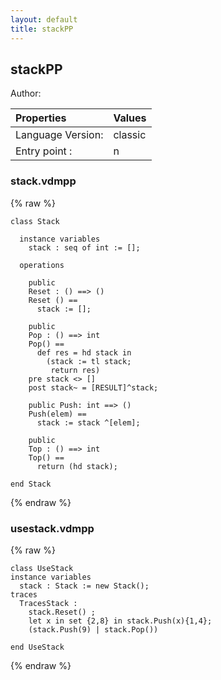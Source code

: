 ```yaml
---
layout: default
title: stackPP
---
```


## stackPP
Author: 




| Properties | Values          |
| :------------ | :---------- |
|Language Version:| classic|
|Entry point     :| n|


### stack.vdmpp

{% raw %}
~~~
class Stack

  instance variables
    stack : seq of int := [];

  operations

    public
    Reset : () ==> ()
    Reset () ==
      stack := [];

    public
    Pop : () ==> int
    Pop() ==
      def res = hd stack in
        (stack := tl stack;
         return res)
    pre stack <> []
    post stack~ = [RESULT]^stack;

    public Push: int ==> ()
    Push(elem) ==
      stack := stack ^[elem];

    public
    Top : () ==> int
    Top() ==
      return (hd stack);

end Stack
~~~
{% endraw %}

### usestack.vdmpp

{% raw %}
~~~
class UseStack
instance variables
  stack : Stack := new Stack();
traces
  TracesStack :
    stack.Reset() ;
    let x in set {2,8} in stack.Push(x){1,4};
    (stack.Push(9) | stack.Pop())

end UseStack
~~~
{% endraw %}

